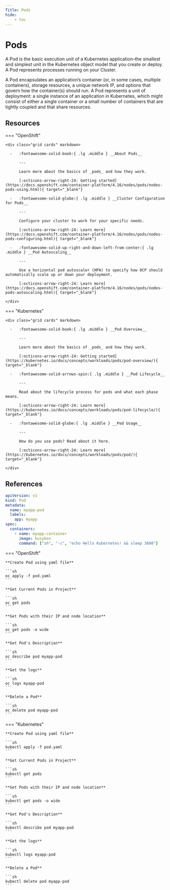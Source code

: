 ```yaml
---
Title: Pods
hide:
    - toc
---
```

# Pods

A Pod is the basic execution unit of a Kubernetes application–the smallest and simplest unit in the Kubernetes object model that you create or deploy. A Pod represents processes running on your Cluster.

A Pod encapsulates an application’s container (or, in some cases, multiple containers), storage resources, a unique network IP, and options that govern how the container(s) should run. A Pod represents a unit of deployment: a single instance of an application in Kubernetes, which might consist of either a single container or a small number of containers that are tightly coupled and that share resources.

## Resources

=== "OpenShift"

    <div class="grid cards" markdown>

      -   :fontawesome-solid-book:{ .lg .middle } __About Pods__

          ---

          Learn more about the basics of _pods_ and how they work.

          [:octicons-arrow-right-24: Getting started](https://docs.openshift.com/container-platform/4.16/nodes/pods/nodes-pods-using.html){ target="_blank"}

      -   :fontawesome-solid-globe:{ .lg .middle } __Cluster Configuration for Pods__

          ---

          Configure your cluster to work for your specific needs.

          [:octicons-arrow-right-24: Learn more](https://docs.openshift.com/container-platform/4.16/nodes/pods/nodes-pods-configuring.html){ target="_blank"}

      -   :fontawesome-solid-up-right-and-down-left-from-center:{ .lg .middle } __Pod Autoscaling__

          ---

          Use a horizontal pod autoscaler (HPA) to specify how OCP should automatically scale up or down your deployment.

          [:octicons-arrow-right-24: Learn more](https://docs.openshift.com/container-platform/4.16/nodes/pods/nodes-pods-autoscaling.html){ target="_blank"}

    </div>

=== "Kubernetes"

    <div class="grid cards" markdown>

      -   :fontawesome-solid-book:{ .lg .middle } __Pod Overview__

          ---

          Learn more about the basics of _pods_ and how they work.

          [:octicons-arrow-right-24: Getting started](https://kubernetes.io/docs/concepts/workloads/pods/pod-overview/){ target="_blank"}

      -   :fontawesome-solid-arrows-spin:{ .lg .middle } __Pod Lifecycle__

          ---

          Read about the lifecycle process for pods and what each phase means.

          [:octicons-arrow-right-24: Learn more](https://kubernetes.io/docs/concepts/workloads/pods/pod-lifecycle/){ target="_blank"}

      -   :fontawesome-solid-globe:{ .lg .middle } __Pod Usage__

          ---

          How do you use pods? Read about it here.

          [:octicons-arrow-right-24: Learn more](https://kubernetes.io/docs/concepts/workloads/pods/pod/){ target="_blank"}

    </div>

## References

```yaml
apiVersion: v1
kind: Pod
metadata:
  name: myapp-pod
  labels:
    app: myapp
spec:
  containers:
    - name: myapp-container
      image: busybox
      command: ["sh", "-c", "echo Hello Kubernetes! && sleep 3600"]
```

=== "OpenShift"

    **Create Pod using yaml file**

    ```sh
    oc apply -f pod.yaml
    ```

    **Get Current Pods in Project**

    ```sh
    oc get pods
    ```

    **Get Pods with their IP and node location**

    ```sh
    oc get pods -o wide
    ```

    **Get Pod's Description**

    ```sh
    oc describe pod myapp-pod
    ```

    **Get the logs**

    ```sh
    oc logs myapp-pod
    ```

    **Delete a Pod**

    ```sh
    oc delete pod myapp-pod
    ```

=== "Kubernetes"

    **Create Pod using yaml file**

    ```sh
    kubectl apply -f pod.yaml
    ```

    **Get Current Pods in Project**

    ```sh
    kubectl get pods
    ```

    **Get Pods with their IP and node location**

    ```sh
    kubectl get pods -o wide
    ```

    **Get Pod's Description**

    ```sh
    kubectl describe pod myapp-pod
    ```

    **Get the logs**

    ```sh
    kubectl logs myapp-pod
    ```

    **Delete a Pod**

    ```sh
    kubectl delete pod myapp-pod
    ```
